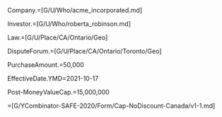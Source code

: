Company.=[G/U/Who/acme_incorporated.md]

Investor.=[G/U/Who/roberta_robinson.md]

Law.=[G/U/Place/CA/Ontario/Geo]

DisputeForum.=[G/U/Place/CA/Ontario/Toronto/Geo]

PurchaseAmount.$=$50,000

EffectiveDate.YMD=2021-10-17

Post-MoneyValueCap.$=$15,000,000

=[G/YCombinator-SAFE-2020/Form/Cap-NoDiscount-Canada/v1-1.md]